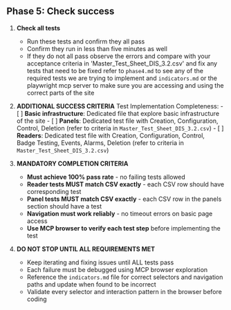 ## Phase 5: Check success

1. **Check all tests**
    - Run these tests and confirm they all pass
    - Confirm they run in less than five minutes as well
    - If they do not all pass observe the errors and compare with your acceptance criteria in 'Master_Test_Sheet_DIS_3.2.csv' and fix any tests that need to be fixed refer to `phase4.md` to see any of the required tests we are trying to implement and `indicators.md` or the playwright mcp server to make sure you are accessing and using  the correct parts of the site

2. **ADDITIONAL SUCCESS CRITERIA**
    Test Implementation Completeness:
        - [ ] **Basic infrastructure**: Dedicated file that explore basic infrastructure of the site
        - [ ] **Panels**: Dedicated test file with Creation, Configuration, Control, Deletion (refer to criteria in  `Master_Test_Sheet_DIS_3.2.csv`)
        - [ ] **Readers**: Dedicated test file with Creation, Configuration, Control, Badge Testing, Events, Alarms, Deletion (refer to criteria in  `Master_Test_Sheet_DIS_3.2.csv`)

3. **MANDATORY COMPLETION CRITERIA**
    - **Must achieve 100% pass rate** - no failing tests allowed
    - **Reader tests MUST match CSV exactly** - each CSV row should have corresponding test
    - **Panel tests MUST match CSV exactly** - each CSV row in the panels section should have a test
    - **Navigation must work reliably** - no timeout errors on basic page access
    - **Use MCP browser to verify each test step** before implementing the test

4. **DO NOT STOP UNTIL ALL REQUIREMENTS MET**
    - Keep iterating and fixing issues until ALL tests pass
    - Each failure must be debugged using MCP browser exploration
    - Reference the `indicators.md` file for correct selectors and navigation paths and update when found to be incorrect
    - Validate every selector and interaction pattern in the browser before coding
